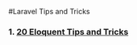 #Laravel Tips and Tricks
</header>

### 1\. [20 Eloquent Tips and Tricks](20_laravel_eloquent_tips_and_tricks.md)
